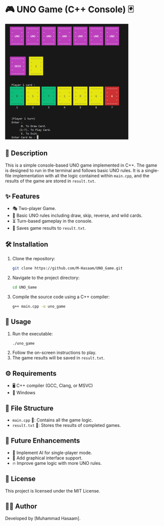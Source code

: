 # 🎮 UNO Game (C++ Console) 🃏

<img src="preview/UNO_preveiw.png" alt="UNO Game Preview" width="400"/>

## 📌 Description
This is a simple console-based UNO game implemented in C++. The game is designed to run in the terminal and follows basic UNO rules. It is a single-file implementation with all the logic contained within `main.cpp`, and the results of the game are stored in `result.txt`.

## ✨ Features
- 🎭 Two-player Game.
- 🔄 Basic UNO rules including draw, skip, reverse, and wild cards.
- ⏳ Turn-based gameplay in the console.
- 📝 Saves game results to `result.txt`.

## 🛠 Installation
1. Clone the repository:
   ```sh
   git clone https://github.com/M-Hasaam/UNO_Game.git
   ```
2. Navigate to the project directory:
   ```sh
   cd UNO_Game
   ```
3. Compile the source code using a C++ compiler:
   ```sh
   g++ main.cpp -o uno_game
   ```

## 🚀 Usage
1. Run the executable:
   ```sh
   ./uno_game
   ```
2. Follow the on-screen instructions to play.
3. The game results will be saved in `result.txt`.

## ⚙ Requirements
- 🖥 C++ compiler (GCC, Clang, or MSVC)
- 🏁 Windows

## 📂 File Structure
- `main.cpp` 📜: Contains all the game logic.
- `result.txt` 📝: Stores the results of completed games.

## 🚧 Future Enhancements
- 🤖 Implement AI for single-player mode.
- 🎨 Add graphical interface support.
- 🔥 Improve game logic with more UNO rules.

## 📜 License
This project is licensed under the MIT License.

## 👨‍💻 Author
Developed by [Muhammad Hasaam].


